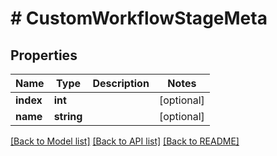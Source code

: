 # # CustomWorkflowStageMeta

## Properties

Name | Type | Description | Notes
------------ | ------------- | ------------- | -------------
**index** | **int** |  | [optional]
**name** | **string** |  | [optional]

[[Back to Model list]](../../README.md#models) [[Back to API list]](../../README.md#endpoints) [[Back to README]](../../README.md)
